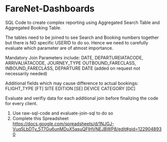 # FareNet-Dashboards
SQL Code to create complex reporting using Aggregated Search Table and Aggregated Booking Table.

The tables need to be joined to see Search and Booking numbers together but there is NO specific USERID to do so. 
Hence we need to carefully evaluate which parameter are of atmost importance.

Mandatory Join Parameters include:
DATE, DEPARTUREIATACODE, ARRIVALIATACODE, JOURNEY_TYPE
OUTBOUND_FARECLASS, INBOUND_FARECLASS, 
DEPARTURE DATE (added on request not necessarily needed)

Additional fields which may cause difference to actual bookings:  	
FLIGHT_TYPE [FT]
SITE EDITION [SE]
DEVICE CATEGORY [DC]

Evaluate and verifiy data for each additional join before finalizing the code for every client.

  1. Use raw-sql-code and evaluate-join-sql to do so
  2. Complete this Spreadsheet 
  https://docs.google.com/spreadsheets/d/1NJGJ-Vuq5LbDTy_5T7Gu6unMDuX5asuQFIHVNEJBWP8/edit#gid=1229048930
